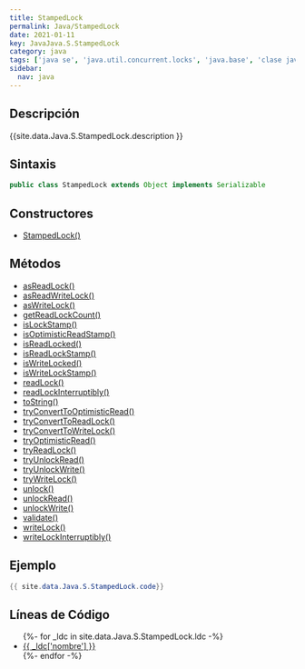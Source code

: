 ```yaml
---
title: StampedLock
permalink: Java/StampedLock
date: 2021-01-11
key: JavaJava.S.StampedLock
category: java
tags: ['java se', 'java.util.concurrent.locks', 'java.base', 'clase java', 'Java 1.8']
sidebar: 
  nav: java
---
```


## Descripción
{{site.data.Java.S.StampedLock.description }}

## Sintaxis
~~~java
public class StampedLock extends Object implements Serializable
~~~

## Constructores
* [StampedLock()](/Java/StampedLock/StampedLock/)

## Métodos
* [asReadLock()](/Java/StampedLock/asReadLock)
* [asReadWriteLock()](/Java/StampedLock/asReadWriteLock)
* [asWriteLock()](/Java/StampedLock/asWriteLock)
* [getReadLockCount()](/Java/StampedLock/getReadLockCount)
* [isLockStamp()](/Java/StampedLock/isLockStamp)
* [isOptimisticReadStamp()](/Java/StampedLock/isOptimisticReadStamp)
* [isReadLocked()](/Java/StampedLock/isReadLocked)
* [isReadLockStamp()](/Java/StampedLock/isReadLockStamp)
* [isWriteLocked()](/Java/StampedLock/isWriteLocked)
* [isWriteLockStamp()](/Java/StampedLock/isWriteLockStamp)
* [readLock()](/Java/StampedLock/readLock)
* [readLockInterruptibly()](/Java/StampedLock/readLockInterruptibly)
* [toString()](/Java/StampedLock/toString)
* [tryConvertToOptimisticRead()](/Java/StampedLock/tryConvertToOptimisticRead)
* [tryConvertToReadLock()](/Java/StampedLock/tryConvertToReadLock)
* [tryConvertToWriteLock()](/Java/StampedLock/tryConvertToWriteLock)
* [tryOptimisticRead()](/Java/StampedLock/tryOptimisticRead)
* [tryReadLock()](/Java/StampedLock/tryReadLock)
* [tryUnlockRead()](/Java/StampedLock/tryUnlockRead)
* [tryUnlockWrite()](/Java/StampedLock/tryUnlockWrite)
* [tryWriteLock()](/Java/StampedLock/tryWriteLock)
* [unlock()](/Java/StampedLock/unlock)
* [unlockRead()](/Java/StampedLock/unlockRead)
* [unlockWrite()](/Java/StampedLock/unlockWrite)
* [validate()](/Java/StampedLock/validate)
* [writeLock()](/Java/StampedLock/writeLock)
* [writeLockInterruptibly()](/Java/StampedLock/writeLockInterruptibly)

## Ejemplo
~~~java
{{ site.data.Java.S.StampedLock.code}}
~~~

## Líneas de Código
<ul>
{%- for _ldc in site.data.Java.S.StampedLock.ldc -%}
   <li>
       <a href="{{_ldc['url'] }}">{{ _ldc['nombre'] }}</a>
   </li>
{%- endfor -%}
</ul>
